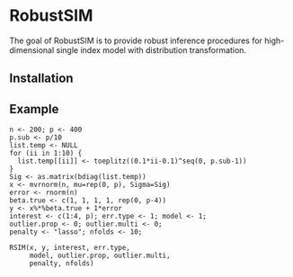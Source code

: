 # RobustSIM
The goal of RobustSIM is to provide robust inference procedures for high-dimensional single index model with distribution transformation.


## Installation


## Example
```{R}
n <- 200; p <- 400
p.sub <- p/10
list.temp <- NULL
for (ii in 1:10) {
  list.temp[[ii]] <- toeplitz((0.1*ii-0.1)^seq(0, p.sub-1))
}
Sig <- as.matrix(bdiag(list.temp))
x <- mvrnorm(n, mu=rep(0, p), Sigma=Sig)
error <- rnorm(n)
beta.true <- c(1, 1, 1, 1, rep(0, p-4))
y <- x%*%beta.true + 1*error
interest <- c(1:4, p); err.type <- 1; model <- 1; 
outlier.prop <- 0; outlier.multi <- 0;
penalty <- "lasso"; nfolds <- 10;

RSIM(x, y, interest, err.type,
     model, outlier.prop, outlier.multi,
     penalty, nfolds)
```

